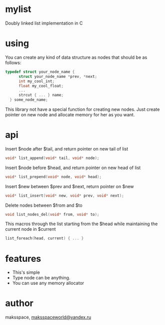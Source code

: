# mylist
Doubly linked list implementation in C
# using
You can create any kind of data structure as nodes that should be as follows:
 ```C
 typedef struct your_node_name {
       struct your_node_name *prev, *next;
       int my_cool_int;
       float my_cool_float;
       ...
       strcut { ... } name;
   } some_node_name;
 ```
This library  not have a special function for creating new nodes. Just create pointer on new node and allocate memory for her as you want.

# api
 Insert $node after $tail, and return pointer on new tail of list
 ```C
 void* list_append(void* tail, void* node);
 ```
 Insert $node before $head, and return pointer on new head of list
  ```C
void* list_prepend(void* node, void* head);
 ```
 Insert $new between $prev and $next, return pointer on $new
 ```C
void* list_insert(void* new, void* prev, void* next);
 ```
 Delete nodes between $from and $to
 ```C
void list_nodes_del(void* from, void* to);
 ```
This macros through the list starting from the $head while maintaining the current node in $current
 ```C
list_foreach(head, current) { ... }
```
# features
- This's simple
- Type node can be anything.
- You can use any memory allocator

# author
maksspace, maksspaceworld@yandex.ru